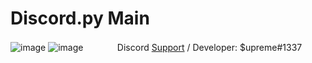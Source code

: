 # Discord.py Main

![image](https://user-images.githubusercontent.com/85060930/178155492-ee492f95-1517-4a75-a2d7-480c75a7af60.png)            ![image](https://user-images.githubusercontent.com/85060930/178155408-109760e4-b2bc-47db-90bf-e15811fe1e1f.png)
ㅤ
ㅤ
ㅤ
Discord [Support](https://dsc.gg/pungas) / Developer: $upreme#1337

